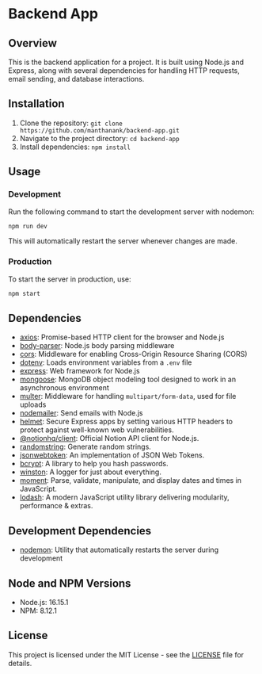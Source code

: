 # Backend App

## Overview

This is the backend application for a project. It is built using Node.js and Express, along with several dependencies for handling HTTP requests, email sending, and database interactions.

## Installation

1. Clone the repository: `git clone https://github.com/manthanank/backend-app.git`
2. Navigate to the project directory: `cd backend-app`
3. Install dependencies: `npm install`

## Usage

### Development

Run the following command to start the development server with nodemon:

```bash
npm run dev
```

This will automatically restart the server whenever changes are made.

### Production

To start the server in production, use:

```bash
npm start
```

## Dependencies

- [axios](https://www.npmjs.com/package/axios): Promise-based HTTP client for the browser and Node.js
- [body-parser](https://www.npmjs.com/package/body-parser): Node.js body parsing middleware
- [cors](https://www.npmjs.com/package/cors): Middleware for enabling Cross-Origin Resource Sharing (CORS)
- [dotenv](https://www.npmjs.com/package/dotenv): Loads environment variables from a `.env` file
- [express](https://www.npmjs.com/package/express): Web framework for Node.js
- [mongoose](https://www.npmjs.com/package/mongoose): MongoDB object modeling tool designed to work in an asynchronous environment
- [multer](https://www.npmjs.com/package/multer): Middleware for handling `multipart/form-data`, used for file uploads
- [nodemailer](https://www.npmjs.com/package/nodemailer): Send emails with Node.js
- [helmet](https://www.npmjs.com/package/helmet): Secure Express apps by setting various HTTP headers to protect against well-known web vulnerabilities.
- [@notionhq/client](https://www.npmjs.com/package/@notionhq/client): Official Notion API client for Node.js.
- [randomstring](https://www.npmjs.com/package/randomstring): Generate random strings.
- [jsonwebtoken](https://www.npmjs.com/package/jsonwebtoken): An implementation of JSON Web Tokens.
- [bcrypt](https://www.npmjs.com/package/bcrypt): A library to help you hash passwords.
- [winston](https://www.npmjs.com/package/winston): A logger for just about everything.
- [moment](https://www.npmjs.com/package/moment): Parse, validate, manipulate, and display dates and times in JavaScript.
- [lodash](https://www.npmjs.com/package/lodash): A modern JavaScript utility library delivering modularity, performance & extras.

## Development Dependencies

- [nodemon](https://www.npmjs.com/package/nodemon): Utility that automatically restarts the server during development

## Node and NPM Versions

- Node.js: 16.15.1
- NPM: 8.12.1

## License

This project is licensed under the MIT License - see the [LICENSE](LICENSE) file for details.
